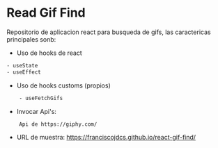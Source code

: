 # Read Gif Find

Repositorio de aplicacion react para busqueda de gifs, las caractericas principales sonb:

- Uso de hooks de react
```txt
- useState
- useEffect
```    
- Uso de hooks customs (propios)
```txt
    - useFetchGifs
```

- Invocar Api's:
```txt
    Api de https://giphy.com/
```


- URL de muestra:
    https://franciscojdcs.github.io/react-gif-find/

